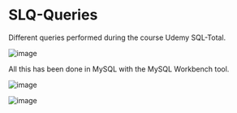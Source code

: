 # SLQ-Queries
Different queries performed during the course Udemy SQL-Total.

![image](https://github.com/user-attachments/assets/118d02d9-72d1-4f89-9a80-aafeead8cefe)

All this has been done in MySQL with the MySQL Workbench tool.

![image](https://github.com/user-attachments/assets/4908a1af-bac7-43f8-8897-e953a14d6ff6)

![image](https://github.com/user-attachments/assets/33cc3343-5276-4ff1-8a4e-f40221a3a821)
